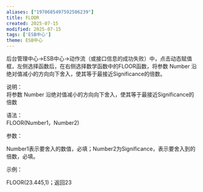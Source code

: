 ```yaml
---
aliases: ["1970685497592506239"]
title: FLOOR
created: 2025-07-15
modified: 2025-07-15
tags: ['ESB中心']
theme: ESB中心
---
```


后台管理中心->ESB中心->动作流（或接口信息的成功失败）中，点击动态赋值框，左侧选择函数后，在右侧选择数学函数中的FLOOR函数，将参数 Number 沿绝对值减小的方向向下舍入，使其等于最接近Significance的倍数。

说明：  
将参数 Number 沿绝对值减小的方向向下舍入，使其等于最接近Significance的倍数

语法：  
FLOOR(Number1，Number2)  

参数：

Number1表示要舍入的数值，必填；Number2为Significance，表示要舍入到的倍数，必填。

示例：

FLOOR(23.445,1)；返回23